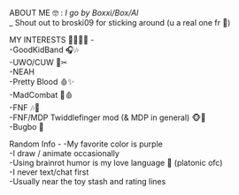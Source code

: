 ABOUT ME 🤓 :        _I go by Boxxi/Box/Al_      
                 _
                     Shout out to broski09 for sticking around (u a real one fr 🙏)

MY INTERESTS 🤑🤑🤑👅 -                                                        
-GoodKidBand 🎧🎶                               
-UWO/CUW 👻✂        
-NEAH                         
-Pretty Blood 🩸✨           
-MadCombat 🔪🩸             
-FNF 🎶🎤           
-FNF/MDP Twiddlefinger mod (& MDP in general) 🐵👅     
-Bugbo 🐜     


Random Info -
-My favorite color is purple         
-I draw / animate occasionally        
-Using brainrot humor is my love language 🥺 (platonic ofc)         
-I never text/chat first        
-Usually near the toy stash and rating lines        
